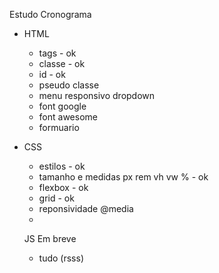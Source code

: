 Estudo Cronograma

- HTML
    - tags - ok
    - classe - ok
    - id - ok
    - pseudo classe
    - menu responsivo dropdown
    - font google
    - font awesome
    - formuario

- CSS
    - estilos - ok 
    - tamanho e medidas px rem vh vw % - ok
    - flexbox - ok
    - grid - ok
    - reponsividade @media
    - 

    JS Em breve
     - tudo (rsss)
     
